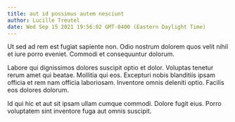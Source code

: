 ```yaml
---
title: aut id possimus autem nesciunt
author: Lucille Treutel
date: Wed Sep 15 2021 19:56:02 GMT-0400 (Eastern Daylight Time)
---
```

Ut sed ad rem est fugiat sapiente non. Odio nostrum dolorem quos velit nihil et iure porro eveniet. Commodi et consequuntur dolorum.

 Labore qui dignissimos dolores suscipit optio et dolor. Voluptas tenetur rerum amet qui beatae. Mollitia qui eos. Excepturi nobis blanditiis ipsam officia et rem nam officia laboriosam. Inventore omnis deleniti optio. Facilis eos dolores dolorum.

 Id qui hic et aut sit ipsam ullam cumque commodi. Dolore fugit eius. Porro voluptatem sint inventore fuga aut omnis suscipit.
